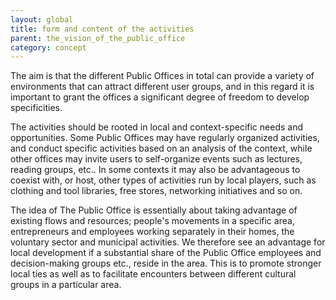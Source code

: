 ```yaml
---
layout: global
title: form and content of the activities
parent: the_vision_of_the_public_office
category: concept
---
```


The aim is that the different Public Offices in total can provide a variety of environments that can attract different user groups, and in this regard it is important to grant the offices a significant degree of freedom to develop specificities.
	
The activities should be rooted in local and context-specific needs and opportunities. Some Public Offices may have regularly organized activities, and conduct specific activities based on an analysis of the context, while other offices may invite users to self-organize events such as lectures, reading groups, etc.. In some contexts it may also be advantageous to coexist with, or host, other types of activities run by local players, such as clothing and tool libraries, free stores, networking initiatives and so on.
	
The idea of The Public Office is essentially about taking advantage of existing flows and resources; people's movements in a specific area, entrepreneurs and employees working separately in their homes, the voluntary sector and municipal activities. We therefore see an advantage for local development if a substantial share of the Public Office employees and decision-making groups etc., reside in the area. This is to promote stronger local ties as well as to facilitate encounters between different cultural groups in a particular area. 
